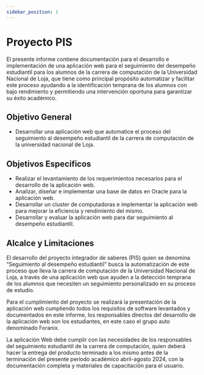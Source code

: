 ```yaml
---
sidebar_position: 1
---
```


# Proyecto PIS
El presente informe contiene documentación para el desarrollo e implementación de una aplicación web para el seguimiento del desempeño estudiantil para los alumnos de la carrera de computación de la Universidad Nacional de Loja, que tiene como principal propósito automatizar y facilitar este proceso ayudando a la identificación temprana de los alumnos con bajo rendimiento y permitiendo una intervención oportuna para garantizar su éxito académico. 


## Objetivo General
- Desarrollar una aplicación web que automatice el proceso del seguimiento al desempeño estudiantil de la carrera de computación de la universidad nacional de Loja. 

## Objetivos Especificos
- Realizar el levantamiento de los requerimientos necesarios para el desarrollo de la aplicación web. 
- Analizar, diseñar e implementar una base de datos en Oracle para la aplicación web.
- Desarrollar un cluster de computadoras e implementar la aplicación web para mejorar la eficiencia y rendimiento del mismo.
- Desarrollar y evaluar la aplicación web para dar seguimiento al desempeño estudiantil. 

## Alcalce y Limitaciones
El desarrollo del proyecto integrador de saberes (PIS) quien se denomina “Seguimiento al desempeño estudiantil” busca la automatización de este proceso que lleva la carrera de computación de la Universidad Nacional de Loja, a través de una aplicación web que ayuden a la detección temprana de los alumnos que necesiten un seguimiento personalizado en su proceso de estudio.

Para el cumplimiento del proyecto se realizará la presentación de la aplicación web cumpliendo todos los requisitos de software levantados y documentados en este informe, los responsables directos del desarrollo de la aplicación web son los estudiantes, en este caso el grupo auto denominado Foranix. 

La aplicación Web debe cumplir con las necesidades de los responsables del seguimiento estudiantil de la carrera de computación, quien deberá hacer la entrega del producto terminado a los mismo antes de la terminación del presente período académico abril-agosto 2024, con la documentación completa y materiales de capacitación para el usuario.